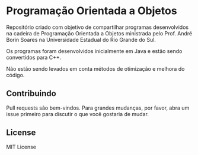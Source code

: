 # Programação Orientada a Objetos

Repositório criado com objetivo de compartilhar programas desenvolvidos na cadeira de Programação Orientada a Objetos ministrada pelo Prof. André Borin Soares na Universidade Estadual do Rio Grande do Sul.

Os programas foram desenvolvidos inicialmente em Java e estão sendo convertidos para C++.

Não estão sendo levados em conta métodos de otimização e melhora do código.

## Contribuindo
Pull requests são bem-vindos. Para grandes mudanças, por favor, abra um issue primeiro para discutir o que você gostaria de mudar.

## License
MIT License
